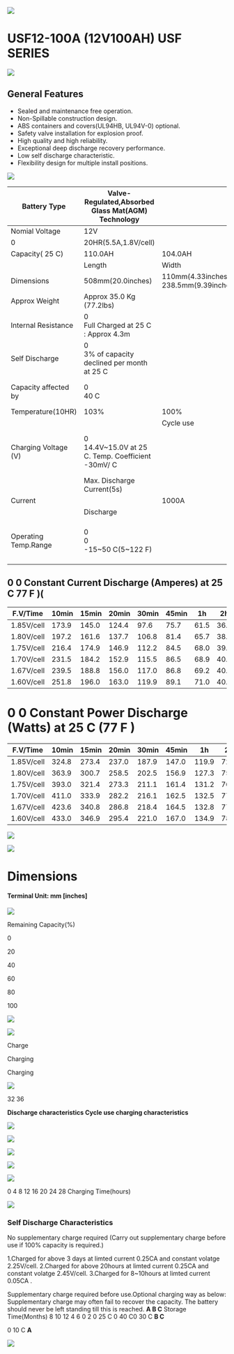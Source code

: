 ![](images/_page_0_Picture_0.jpeg)

# USF12-100A (12V100AH) **USF SERIES**

![](images/_page_0_Picture_2.jpeg)

## **General Features**

- Sealed and maintenance free operation.
- Non-Spillable construction design.
- ABS containers and covers(UL94HB, UL94V-0) optional.
- Safety valve installation for explosion proof.
- High quality and high reliability.
- Exceptional deep discharge recovery performance.
- Low self discharge characteristic.
- Flexibility design for multiple install positions.

![](images/_page_0_Picture_12.jpeg)

| Battery Type         | Valve-Regulated,Absorbed Glass Mat(AGM) Technology   |                                          |                       |                                                           |                             |                      |  |  |  |  |
|----------------------|------------------------------------------------------|------------------------------------------|-----------------------|-----------------------------------------------------------|-----------------------------|----------------------|--|--|--|--|
| Nomial Voltage       | 12V                                                  |                                          |                       |                                                           |                             |                      |  |  |  |  |
| 0                    | 20HR(5.5A,1.8V/cell)                                 |                                          | 10HR(10.4A,1.8V/cell) | 5HR(18.9A,1.75V/cell)                                     |                             | 1HR(71.0A,1.6V/cell) |  |  |  |  |
| Capacity( 25 C)      | 110.0AH                                              | 104.0AH                                  |                       | 94.5AH                                                    |                             | 71.0AH               |  |  |  |  |
|                      | Length                                               | Width                                    |                       | Height                                                    |                             | Total Height         |  |  |  |  |
| Dimensions           | 508mm(20.0inches)                                    | 110mm(4.33inches)<br>238.5mm(9.39inches) |                       |                                                           |                             | 238.5mm(9.39inches)  |  |  |  |  |
| Approx Weight        | Approx 35.0 Kg (77.2lbs)                             |                                          |                       |                                                           |                             |                      |  |  |  |  |
| Internal Resistance  | 0<br>Full Charged at 25 C : Approx 4.3m              |                                          |                       |                                                           |                             |                      |  |  |  |  |
| Self Discharge       | 0<br>3% of capacity declined per month at 25 C       |                                          |                       |                                                           |                             |                      |  |  |  |  |
| Capacity affected by | 0<br>40 C                                            |                                          | 0<br>0 0 C<br>25 C    |                                                           |                             | 0<br>-15 C           |  |  |  |  |
| Temperature(10HR)    | 103%                                                 | 100%                                     |                       | 86%                                                       |                             | 65%                  |  |  |  |  |
|                      |                                                      | Cycle use                                |                       | Float use                                                 |                             |                      |  |  |  |  |
| Charging Voltage (V) | 0<br>14.4V~15.0V at 25 C. Temp. Coefficient -30mV/ C |                                          | 0                     | 0<br>0<br>13.5V~13.8V at 25 C. Temp. Coefficient -20mV/ C |                             |                      |  |  |  |  |
|                      | Max. Discharge Current(5s)                           |                                          |                       | Initial Charging Current                                  |                             |                      |  |  |  |  |
| Current              |                                                      | 1000A                                    |                       | Less than 30A                                             |                             |                      |  |  |  |  |
|                      | Discharge                                            |                                          | Charging              |                                                           | Storage                     |                      |  |  |  |  |
| Operating Temp.Range | 0<br>0<br>-15~50 C(5~122 F)                          |                                          | 0<br>0~40 C(32~104 F) | 0                                                         | 0<br>0<br>-15~40 C(5~104 F) |                      |  |  |  |  |

## **0 0 Constant Current Discharge (Amperes) at 25 C** 77 **F )(**

| F.V/Time   | 10min | 15min | 20min | 30min | 45min | 1h   | 2h   | 3h   | 4h   | 5h   | 6h   | 8h   | 10h  | 20h  |
|------------|-------|-------|-------|-------|-------|------|------|------|------|------|------|------|------|------|
| 1.85V/cell | 173.9 | 145.0 | 124.4 | 97.6  | 75.7  | 61.5 | 36.7 | 26.4 | 21.2 | 17.6 | 15.3 | 11.9 | 9.92 | 5.26 |
| 1.80V/cell | 197.2 | 161.6 | 137.7 | 106.8 | 81.4  | 65.7 | 38.7 | 28.1 | 22.3 | 18.5 | 16.1 | 12.5 | 10.4 | 5.50 |
| 1.75V/cell | 216.4 | 174.9 | 146.9 | 112.2 | 84.5  | 68.0 | 39.4 | 28.6 | 22.9 | 18.9 | 16.3 | 12.7 | 10.5 | 5.58 |
| 1.70V/cell | 231.5 | 184.2 | 152.9 | 115.5 | 86.5  | 68.9 | 40.0 | 28.8 | 23.0 | 19.0 | 16.5 | 12.8 | 10.6 | 5.62 |
| 1.67V/cell | 239.5 | 188.8 | 156.0 | 117.0 | 86.8  | 69.2 | 40.1 | 28.9 | 23.1 | 19.1 | 16.6 | 12.9 | 10.7 | 5.65 |
| 1.60V/cell | 251.8 | 196.0 | 163.0 | 119.9 | 89.1  | 71.0 | 40.8 | 29.3 | 23.4 | 19.3 | 16.7 | 13.0 | 10.8 | 5.68 |

# **0 0 Constant Power Discharge (Watts) at 25 C** (77 **F )**

| F.V/Time   | 10min | 15min | 20min | 30min | 45min | 1h    | 2h   | 3h   | 4h   | 5h   | 6h   | 8h   | 10h  | 20h   |
|------------|-------|-------|-------|-------|-------|-------|------|------|------|------|------|------|------|-------|
| 1.85V/cell | 324.8 | 273.4 | 237.0 | 187.9 | 147.0 | 119.9 | 72.0 | 52.0 | 41.9 | 34.8 | 30.3 | 23.7 | 19.8 | 10.52 |
| 1.80V/cell | 363.9 | 300.7 | 258.5 | 202.5 | 156.9 | 127.3 | 75.4 | 55.0 | 43.8 | 36.4 | 31.7 | 24.9 | 20.7 | 10.98 |
| 1.75V/cell | 393.0 | 321.4 | 273.3 | 211.1 | 161.4 | 131.2 | 76.6 | 55.7 | 44.8 | 37.1 | 32.1 | 25.2 | 20.9 | 11.14 |
| 1.70V/cell | 411.0 | 333.9 | 282.2 | 216.1 | 162.5 | 132.5 | 77.5 | 56.1 | 45.0 | 37.2 | 32.5 | 25.4 | 21.0 | 11.21 |
| 1.67V/cell | 423.6 | 340.8 | 286.8 | 218.4 | 164.5 | 132.8 | 77.6 | 56.2 | 45.1 | 37.3 | 32.6 | 25.5 | 21.2 | 11.25 |
| 1.60V/cell | 433.0 | 346.9 | 295.4 | 221.0 | 167.0 | 134.9 | 78.2 | 56.5 | 45.4 | 37.6 | 32.7 | 25.6 | 21.4 | 11.30 |

![](images/_page_0_Picture_18.jpeg)

![](images/_page_0_Picture_19.jpeg)

# **Dimensions**

#### **Terminal** Unit: mm [inches]

![](images/_page_1_Figure_2.jpeg)

Remaining Capacity(%)

0

20

40

60

80

100

![](images/_page_1_Figure_3.jpeg)

![](images/_page_1_Figure_4.jpeg)

Charge

Charging

Charging

![](images/_page_1_Figure_5.jpeg)

32 36

**Discharge characteristics Cycle use charging characteristics** 

![](images/_page_1_Figure_7.jpeg)

![](images/_page_1_Figure_8.jpeg)

![](images/_page_1_Figure_9.jpeg)

![](images/_page_1_Figure_10.jpeg)

![](images/_page_1_Figure_11.jpeg)

0 4 8 12 16 20 24 28 Charging Time(hours)

![](images/_page_1_Figure_12.jpeg)

### **Self Discharge Characteristics**

No supplementary charge required (Carry out supplementary charge before use if 100% capacity is required.)

1.Charged for above 3 days at limted current 0.25CA and constant volatge 2.25V/cell. 2.Charged for above 20hours at limted current 0.25CA and constant volatge 2.45V/cell. 3.Charged for 8~10hours at limted current 0.05CA .

Supplementary charge required before use.Optional charging way as below: Supplementary charge may often fail to recover the capacity. The battery should never be left standing till this is reached. **A B C** Storage Time(Months) 8 10 12 4 6 0 2 0 25 C 0 40 C0 30 C **B C**

0 10 C **A**

![](images/_page_1_Picture_17.jpeg)